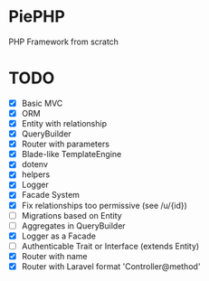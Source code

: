 # PiePHP
PHP Framework from scratch

# TODO
- [x] Basic MVC
- [x] ORM
- [x] Entity with relationship
- [x] QueryBuilder
- [x] Router with parameters
- [x] Blade-like TemplateEngine
- [x] dotenv
- [x] helpers
- [x] Logger
- [x] Facade System
- [x] Fix relationships too permissive (see /u/{id})
- [ ] Migrations based on Entity
- [ ] Aggregates in QueryBuilder
- [x] Logger as a Facade
- [ ] Authenticable Trait or Interface (extends Entity)
- [x] Router with name
- [x] Router with Laravel format 'Controller@method'
